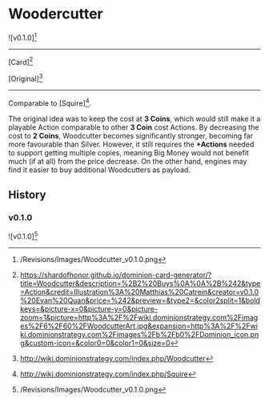 # Woodercutter

![v0.1.0][^v0.1.0]

---

[Card][^Card]

[Original][^Original]

---

Comparable to [Squire][^Squire].

The original idea was to keep the cost at **3 Coins**, which would still make
it a playable Action comparable to other **3 Coin** cost Actions. By
decreasing the cost to **2 Coins**, Woodcutter becomes significantly
stronger, becoming far more favourable than Silver. However, it still requires
the **+Actions** needed to support getting multiple copies, meaning Big Money
would not benefit much (if at all) from the price decrease. On the other
hand, engines may find it easier to buy additional Woodcutters as payload.

## History

### v0.1.0

![v0.1.0][^v0.1.0]

[^v0.1.0]: /Revisions/Images/Woodcutter_v0.1.0.png
[^Card]: https://shardofhonor.github.io/dominion-card-generator/?title=Woodcutter&description=%2B2%20Buys%0A%0A%2B%242&type=Action&credit=Illustration%3A%20Matthias%20Catrein&creator=v0.1.0%20Evan%20Quan&price=%242&preview=&type2=&color2split=1&boldkeys=&picture-x=0&picture-y=0&picture-zoom=1&picture=http%3A%2F%2Fwiki.dominionstrategy.com%2Fimages%2F6%2F60%2FWoodcutterArt.jpg&expansion=http%3A%2F%2Fwiki.dominionstrategy.com%2Fimages%2Fb%2Fb0%2FDominion_icon.png&custom-icon=&color0=0&color1=0&size=0
[^Original]: http://wiki.dominionstrategy.com/index.php/Woodcutter
[^Squire]: http://wiki.dominionstrategy.com/index.php/Squire
